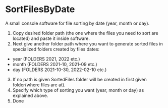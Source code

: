 # SortFilesByDate
A small console software for file sorting by date (year, month or day).
1.  Copy desired folder path (the one where the files you need to sort are located) and paste it inside software. 
2.  Next give another folder path where you want to generate sorted files in specialized folders created by files dates:
- year (FOLDERS 2021, 2022 etc.)
- month (FOLDERS 2021-10, 2021-09 etc.)
- day (FOLDERS 2021-10-30, 2022-02-10 etc.)
3.  If no path is given SortedFiles folder will be created in first given folder(where files are at).
4.  Specify which type of sorting you want (year, month or day) as explained above.
5. Done
